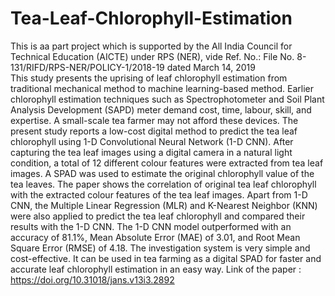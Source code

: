 # Tea-Leaf-Chlorophyll-Estimation
This is aa part project which is supported by the All India Council for Technical Education (AICTE) under RPS (NER), vide Ref. No.: File No. 8-131/RIFD/RPS-NER/POLICY-1/2018-19 dated March 14, 2019  
This study presents the uprising of leaf chlorophyll estimation from traditional mechanical method to machine learning-based method. Earlier chlorophyll estimation techniques such as Spectrophotometer and Soil Plant Analysis Development (SAPD) meter demand cost, time, labour, skill, and expertise. A small-scale tea farmer may not afford these devices. The present study reports a low-cost digital method to predict the tea leaf chlorophyll using 1-D Convolutional Neural Network (1-D CNN). After capturing the tea leaf images using a digital camera in a natural light condition, a total of 12 different colour features were extracted from tea leaf images. A SPAD was used to estimate the original chlorophyll value of the tea leaves. The paper shows the correlation of original tea leaf chlorophyll with the extracted colour features of the tea leaf images. Apart from 1-D CNN, the Multiple Linear Regression (MLR) and K-Nearest Neighbor (KNN) were also applied to predict the tea leaf chlorophyll and compared their results with the 1-D CNN. The 1-D CNN model outperformed with an accuracy of 81.1%, Mean Absolute Error (MAE) of 3.01, and Root Mean Square Error (RMSE) of 4.18. The investigation system is very simple and cost-effective. It can be used in tea farming as a digital SPAD for faster and accurate leaf chlorophyll estimation in an easy way.
Link of the paper : https://doi.org/10.31018/jans.v13i3.2892
